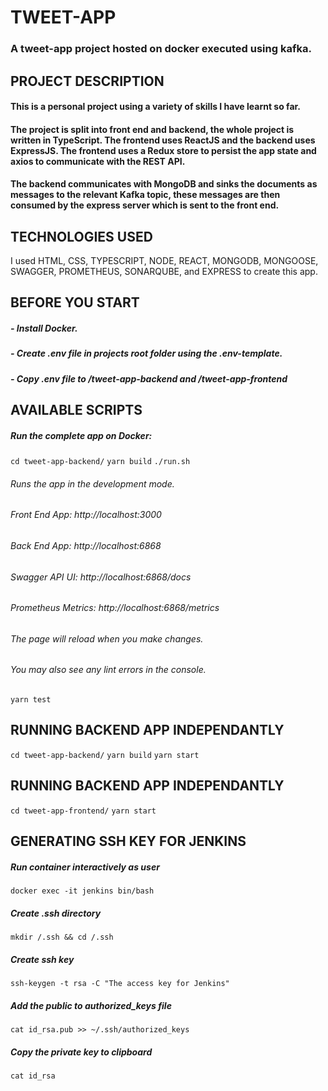 # TWEET-APP

### A tweet-app project hosted on docker executed using kafka.


## PROJECT DESCRIPTION

#### This is a personal project using a variety of skills I have learnt so far.

#### The project is split into front end and backend, the whole project is written in TypeScript. The frontend uses ReactJS and the backend uses ExpressJS. The frontend uses a Redux store to persist the app state and axios to communicate with the REST API.
#### The backend communicates with MongoDB and sinks the documents as messages to the relevant Kafka topic, these messages are then consumed by the express server which is sent to the front end.

## TECHNOLOGIES USED

I used HTML, CSS, TYPESCRIPT, NODE, REACT, MONGODB, MONGOOSE, SWAGGER, PROMETHEUS, SONARQUBE,  and EXPRESS to create this app.


## BEFORE YOU START

##### - Install Docker.
##### - Create .env file in projects root folder using the .env-template.
##### - Copy .env file to /tweet-app-backend and /tweet-app-frontend

## AVAILABLE SCRIPTS

##### Run the complete app on Docker:

```cd tweet-app-backend/```
```yarn build```
```./run.sh```

###### Runs the app in the development mode.
###### Front End App: http://localhost:3000
###### Back End App: http://localhost:6868
###### Swagger API UI: http://localhost:6868/docs
###### Prometheus Metrics: http://localhost:6868/metrics


###### The page will reload when you make changes.
###### You may also see any lint errors in the console.

```yarn test```

## RUNNING BACKEND APP INDEPENDANTLY 

```cd tweet-app-backend/```
```yarn build```
```yarn start```

## RUNNING BACKEND APP INDEPENDANTLY 

```cd tweet-app-frontend/```
```yarn start```

## GENERATING SSH KEY FOR JENKINS 

##### Run container interactively as user
```docker exec -it jenkins bin/bash```

##### Create .ssh directory
```mkdir /.ssh && cd /.ssh```

##### Create ssh key
```ssh-keygen -t rsa -C "The access key for Jenkins"```

##### Add the public to authorized_keys file 
```cat id_rsa.pub >> ~/.ssh/authorized_keys```

##### Copy the private key to clipboard
```cat id_rsa```


